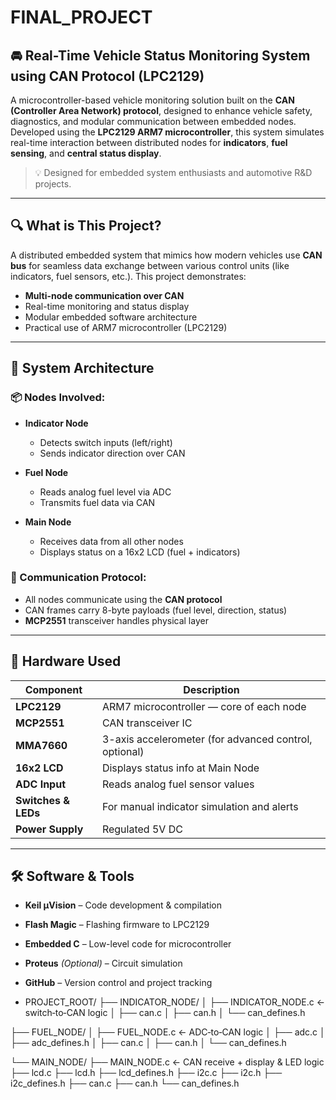 # FINAL_PROJECT

## 🚘 Real-Time Vehicle Status Monitoring System using CAN Protocol (LPC2129)

A microcontroller-based vehicle monitoring solution built on the **CAN (Controller Area Network) protocol**, designed to enhance vehicle safety, diagnostics, and modular communication between embedded nodes. Developed using the **LPC2129 ARM7 microcontroller**, this system simulates real-time interaction between distributed nodes for **indicators**, **fuel sensing**, and **central status display**.

> 💡 Designed for embedded system enthusiasts and automotive R&D projects.

---

## 🔍 What is This Project?

A distributed embedded system that mimics how modern vehicles use **CAN bus** for seamless data exchange between various control units (like indicators, fuel sensors, etc.). This project demonstrates:

- **Multi-node communication over CAN**
- Real-time monitoring and status display
- Modular embedded software architecture
- Practical use of ARM7 microcontroller (LPC2129)

---

## 🧩 System Architecture

### 📦 Nodes Involved:
- **Indicator Node**
  - Detects switch inputs (left/right)
  - Sends indicator direction over CAN

- **Fuel Node**
  - Reads analog fuel level via ADC
  - Transmits fuel data via CAN

- **Main Node**
  - Receives data from all other nodes
  - Displays status on a 16x2 LCD (fuel + indicators)

### 🔁 Communication Protocol:
- All nodes communicate using the **CAN protocol**
- CAN frames carry 8-byte payloads (fuel level, direction, status)
- **MCP2551** transceiver handles physical layer

---

## 🔧 Hardware Used

| Component        | Description                                        |
|------------------|----------------------------------------------------|
| **LPC2129**      | ARM7 microcontroller — core of each node           |
| **MCP2551**      | CAN transceiver IC                                  |
| **MMA7660**      | 3-axis accelerometer (for advanced control, optional)|
| **16x2 LCD**     | Displays status info at Main Node                  |
| **ADC Input**    | Reads analog fuel sensor values                    |
| **Switches & LEDs** | For manual indicator simulation and alerts     |
| **Power Supply** | Regulated 5V DC                                    |

---

## 🛠 Software & Tools

- **Keil µVision** – Code development & compilation
- **Flash Magic** – Flashing firmware to LPC2129
- **Embedded C** – Low-level code for microcontroller
- **Proteus** *(Optional)* – Circuit simulation
- **GitHub** – Version control and project tracking

- PROJECT_ROOT/
├── INDICATOR_NODE/
│ ├── INDICATOR_NODE.c ← switch‑to‑CAN logic
│ ├── can.c
│ ├── can.h
│ └── can_defines.h

├── FUEL_NODE/
│ ├── FUEL_NODE.c ← ADC‑to‑CAN logic
│ ├── adc.c
│ ├── adc_defines.h
│ ├── can.c
│ ├── can.h
│ └── can_defines.h

└── MAIN_NODE/
├── MAIN_NODE.c ← CAN receive + display & LED logic
├── lcd.c
├── lcd.h
├── lcd_defines.h
├── i2c.c
├── i2c.h
├── i2c_defines.h
├── can.c
├── can.h
└── can_defines.h



